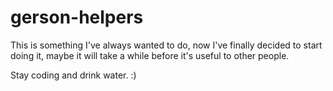 # gerson-helpers

This is something I've always wanted to do, now I've finally decided to start doing it, maybe it will take a while before it's useful to other people.

Stay coding and drink water. :) 
